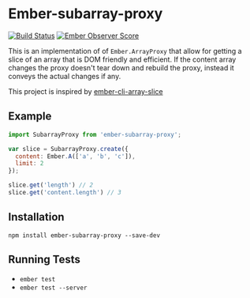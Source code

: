 # Ember-subarray-proxy

[![Build Status](https://travis-ci.org/salzhrani/ember-subarray-proxy.svg)](https://travis-ci.org/salzhrani/ember-subarray-proxy)
[![Ember Observer Score](http://emberobserver.com/badges/ember-subarray-proxy.svg)](http://emberobserver.com/addons/ember-subarray-proxy)

This is an implementation of of `Ember.ArrayProxy` that allow for getting a slice of an array that is DOM friendly and efficient. If the content array changes the proxy doesn't tear down and rebuild the proxy, instead it conveys the actual changes if any.

This project is inspired by [ember-cli-array-slice](https://github.com/j-/ember-cli-array-slice)

## Example

```js
import SubarrayProxy from 'ember-subarray-proxy';

var slice = SubarrayProxy.create({
  content: Ember.A(['a', 'b', 'c']),
  limit: 2
});

slice.get('length') // 2
slice.get('content.length') // 3

```

## Installation

`npm install ember-subarray-proxy --save-dev`

## Running Tests

* `ember test`
* `ember test --server`

